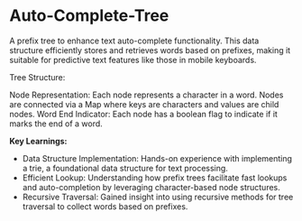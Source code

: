 # Auto-Complete-Tree

A prefix tree to enhance text auto-complete functionality. This data structure efficiently stores and retrieves words based on prefixes, making it suitable for predictive text features like those in mobile keyboards.

Tree Structure:

Node Representation: Each node represents a character in a word. Nodes are connected via a Map where keys are characters and values are child nodes.
Word End Indicator: Each node has a boolean flag to indicate if it marks the end of a word.

**Key Learnings:**

* Data Structure Implementation: Hands-on experience with implementing a trie, a foundational data structure for text processing.
* Efficient Lookup: Understanding how prefix trees facilitate fast lookups and auto-completion by leveraging character-based node structures.
* Recursive Traversal: Gained insight into using recursive methods for tree traversal to collect words based on prefixes.
